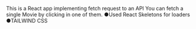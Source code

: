 This is a React app implementing fetch request to an API
You can fetch a single Movie by clicking in one of them. 
●Used React Skeletons for loaders
●TAILWIND CSS
